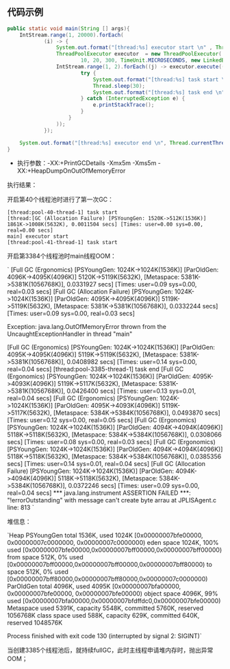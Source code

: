 ## 代码示例

```java
public static void main(String [] args){
    IntStream.range(1, 20000).forEach(
            (i) -> {
                System.out.format("[thread:%s] executor start \n" , Thread.currentThread().getName());
                ThreadPoolExecutor executor  = new ThreadPoolExecutor(
                        10, 20, 300, TimeUnit.MICROSECONDS, new LinkedBlockingDeque<>());
                IntStream.range(1, 2).forEach((j) -> executor.execute(() -> {
                        try {
                            System.out.format("[thread:%s] task start \n" , Thread.currentThread().getName());
                            Thread.sleep(30);
                            System.out.format("[thread:%s] task end \n" , Thread.currentThread().getName());
                        } catch (InterruptedException e) {
                            e.printStackTrace();
                        }
                    }
                ));
            });

    System.out.format("[thread:%s] executor end \n", Thread.currentThread().getName());
}
```

* 执行参数：-XX:+PrintGCDetails -Xmx5m -Xms5m  -XX:+HeapDumpOnOutOfMemoryError

执行结果：

开启第40个线程池时进行了第一次GC：

```
[thread:pool-40-thread-1] task start 
[thread:[GC (Allocation Failure) [PSYoungGen: 1520K->512K(1536K)] 1861K->1008K(5632K), 0.0011504 secs] [Times: user=0.00 sys=0.00, real=0.00 secs] 
main] executor start 
[thread:pool-41-thread-1] task start 
```

开启第3384个线程池时main线程OOM：

` 
[Full GC (Ergonomics) [PSYoungGen: 1024K->1024K(1536K)] [ParOldGen: 4096K->4095K(4096K)] 5120K->5119K(5632K), [Metaspace: 5381K->5381K(1056768K)], 0.0331927 secs] [Times: user=0.09 sys=0.00, real=0.03 secs] 
[Full GC (Allocation Failure) [PSYoungGen: 1024K->1024K(1536K)] [ParOldGen: 4095K->4095K(4096K)] 5119K->5119K(5632K), [Metaspace: 5381K->5381K(1056768K)], 0.0332244 secs] [Times: user=0.09 sys=0.00, real=0.03 secs] 

Exception: java.lang.OutOfMemoryError thrown from the UncaughtExceptionHandler in thread "main"

[Full GC (Ergonomics) [PSYoungGen: 1024K->1024K(1536K)] [ParOldGen: 4095K->4095K(4096K)] 5119K->5119K(5632K), [Metaspace: 5381K->5381K(1056768K)], 0.0408982 secs] [Times: user=0.14 sys=0.00, real=0.04 secs] 
[thread:pool-3385-thread-1] task end 
[Full GC (Ergonomics) [PSYoungGen: 1024K->1024K(1536K)] [ParOldGen: 4095K->4093K(4096K)] 5119K->5117K(5632K), [Metaspace: 5381K->5381K(1056768K)], 0.0426400 secs] [Times: user=0.13 sys=0.01, real=0.04 secs] 
[Full GC (Ergonomics) [PSYoungGen: 1024K->1024K(1536K)] [ParOldGen: 4095K->4093K(4096K)] 5119K->5117K(5632K), [Metaspace: 5384K->5384K(1056768K)], 0.0493870 secs] [Times: user=0.12 sys=0.00, real=0.05 secs] 
[Full GC (Ergonomics) [PSYoungGen: 1024K->1024K(1536K)] [ParOldGen: 4094K->4094K(4096K)] 5118K->5118K(5632K), [Metaspace: 5384K->5384K(1056768K)], 0.0308066 secs] [Times: user=0.08 sys=0.00, real=0.03 secs] 
[Full GC (Ergonomics) [PSYoungGen: 1024K->1024K(1536K)] [ParOldGen: 4094K->4094K(4096K)] 5118K->5118K(5632K), [Metaspace: 5384K->5384K(1056768K)], 0.0385356 secs] [Times: user=0.14 sys=0.01, real=0.04 secs]
[Full GC (Allocation Failure) [PSYoungGen: 1024K->1024K(1536K)] [ParOldGen: 4094K->4094K(4096K)] 5118K->5118K(5632K), [Metaspace: 5384K->5384K(1056768K)], 0.0372246 secs] [Times: user=0.09 sys=0.00, real=0.04 secs] 
*** java.lang.instrument ASSERTION FAILED ***: "!errorOutstanding" with message can't create byte arrau at JPLISAgent.c line: 813
`

堆信息：

`Heap
 PSYoungGen      total 1536K, used 1024K [0x00000007bfe00000, 0x00000007c0000000, 0x00000007c0000000)
  eden space 1024K, 100% used [0x00000007bfe00000,0x00000007bff00000,0x00000007bff00000)
  from space 512K, 0% used [0x00000007bff00000,0x00000007bff00000,0x00000007bff80000)
  to   space 512K, 0% used [0x00000007bff80000,0x00000007bff80000,0x00000007c0000000)
 ParOldGen       total 4096K, used 4095K [0x00000007bfa00000, 0x00000007bfe00000, 0x00000007bfe00000)
  object space 4096K, 99% used [0x00000007bfa00000,0x00000007bfdffdc0,0x00000007bfe00000)
 Metaspace       used 5391K, capacity 5548K, committed 5760K, reserved 1056768K
  class space    used 588K, capacity 629K, committed 640K, reserved 1048576K

Process finished with exit code 130 (interrupted by signal 2: SIGINT)`

当创建3385个线程池后，就持续fullGC，此时主线程申请堆内存时，抛出异常OOM；


